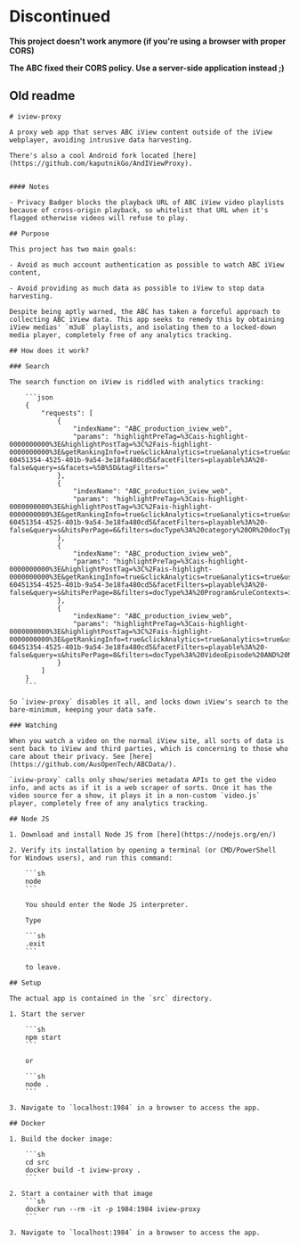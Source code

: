 # Discontinued

**This project doesn't work anymore (if you're using a browser with proper CORS)**

**The ABC fixed their CORS policy. Use a server-side application instead ;)**

## Old readme
```
# iview-proxy

A proxy web app that serves ABC iView content outside of the iView webplayer, avoiding intrusive data harvesting.

There's also a cool Android fork located [here](https://github.com/kaputnikGo/AndIViewProxy).


#### Notes

- Privacy Badger blocks the playback URL of ABC iView video playlists because of cross-origin playback, so whitelist that URL when it's flagged otherwise videos will refuse to play.

## Purpose

This project has two main goals:

- Avoid as much account authentication as possible to watch ABC iView content,

- Avoid providing as much data as possible to iView to stop data harvesting.

Despite being aptly warned, the ABC has taken a forceful approach to collecting ABC iView data. This app seeks to remedy this by obtaining iView medias' `m3u8` playlists, and isolating them to a locked-down media player, completely free of any analytics tracking.

## How does it work?

### Search

The search function on iView is riddled with analytics tracking:

	```json
	{
		"requests": [
			{
				"indexName": "ABC_production_iview_web",
				"params": "highlightPreTag=%3Cais-highlight-0000000000%3E&highlightPostTag=%3C%2Fais-highlight-0000000000%3E&getRankingInfo=true&clickAnalytics=true&analytics=true&userToken=anonymous-60451354-4525-401b-9a54-3e18fa480cd5&facetFilters=playable%3A%20-false&query=s&facets=%5B%5D&tagFilters="
			},
			{
				"indexName": "ABC_production_iview_web",
				"params": "highlightPreTag=%3Cais-highlight-0000000000%3E&highlightPostTag=%3C%2Fais-highlight-0000000000%3E&getRankingInfo=true&clickAnalytics=true&analytics=true&userToken=anonymous-60451354-4525-401b-9a54-3e18fa480cd5&facetFilters=playable%3A%20-false&query=s&hitsPerPage=6&filters=docType%3A%20category%20OR%20docType%3A%20channel&ruleContexts=iview_categories&facets=%5B%5D&tagFilters="
			},
			{
				"indexName": "ABC_production_iview_web",
				"params": "highlightPreTag=%3Cais-highlight-0000000000%3E&highlightPostTag=%3C%2Fais-highlight-0000000000%3E&getRankingInfo=true&clickAnalytics=true&analytics=true&userToken=anonymous-60451354-4525-401b-9a54-3e18fa480cd5&facetFilters=playable%3A%20-false&query=s&hitsPerPage=8&filters=docType%3A%20Program&ruleContexts=iview_programs&page=0&facets=%5B%5D&tagFilters="
			},
			{
				"indexName": "ABC_production_iview_web",
				"params": "highlightPreTag=%3Cais-highlight-0000000000%3E&highlightPostTag=%3C%2Fais-highlight-0000000000%3E&getRankingInfo=true&clickAnalytics=true&analytics=true&userToken=anonymous-60451354-4525-401b-9a54-3e18fa480cd5&facetFilters=playable%3A%20-false&query=s&hitsPerPage=8&filters=docType%3A%20VideoEpisode%20AND%20NOT%20subType%3A%20feature%20AND%20NOT%20subType%3A%20livestream&ruleContexts=iview_episodes&page=0&facets=%5B%5D&tagFilters="
			}
		]
	}
	```

So `iview-proxy` disables it all, and locks down iView's search to the bare-minimum, keeping your data safe.

### Watching

When you watch a video on the normal iView site, all sorts of data is sent back to iView and third parties, which is concerning to those who care about their privacy. See [here](https://github.com/AusOpenTech/ABCData/).

`iview-proxy` calls only show/series metadata APIs to get the video info, and acts as if it is a web scraper of sorts. Once it has the video source for a show, it plays it in a non-custom `video.js` player, completely free of any analytics tracking.

## Node JS

1. Download and install Node JS from [here](https://nodejs.org/en/)

2. Verify its installation by opening a terminal (or CMD/PowerShell for Windows users), and run this command:

	```sh
	node
	```

	You should enter the Node JS interpreter.
	
	Type
	
	```sh
	.exit
	```

	to leave.

## Setup

The actual app is contained in the `src` directory.

1. Start the server

    ```sh
    npm start
    ```

    or 

    ```sh
    node .
    ```

3. Navigate to `localhost:1984` in a browser to access the app.

## Docker

1. Build the docker image:

    ```sh
    cd src
    docker build -t iview-proxy .
    ```

2. Start a container with that image
    ```sh
    docker run --rm -it -p 1984:1984 iview-proxy
    ```

3. Navigate to `localhost:1984` in a browser to access the app.
```